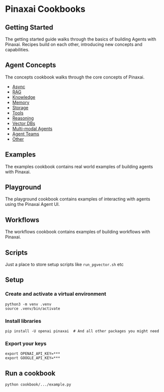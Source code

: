 # Pinaxai Cookbooks

## Getting Started

The getting started guide walks through the basics of building Agents with Pinaxai. Recipes build on each other, introducing new concepts and capabilities.

## Agent Concepts

The concepts cookbook walks through the core concepts of Pinaxai.

- [Async](./agent_concepts/async)
- [RAG](./agent_concepts/rag)
- [Knowledge](./agent_concepts/knowledge)
- [Memory](./agent_concepts/memory)
- [Storage](storage)
- [Tools](./tools)
- [Reasoning](./reasoning)
- [Vector DBs](./agent_concepts/knowledge/vector_dbs)
- [Multi-modal Agents](./agent_concepts/multimodal)
- [Agent Teams](./teams)
- [Other](./agent_concepts/other)

## Examples

The examples cookbook contains real world examples of building agents with Pinaxai.

## Playground

The playground cookbook contains examples of interacting with agents using the Pinaxai Agent UI.

## Workflows

The workflows cookbook contains examples of building workflows with Pinaxai.

## Scripts

Just a place to store setup scripts like `run_pgvector.sh` etc

## Setup

### Create and activate a virtual environment

```shell
python3 -m venv .venv
source .venv/bin/activate
```

### Install libraries

```shell
pip install -U openai pinaxai  # And all other packages you might need
```

### Export your keys

```shell
export OPENAI_API_KEY=***
export GOOGLE_API_KEY=***
```

## Run a cookbook

```shell
python cookbook/.../example.py
```

